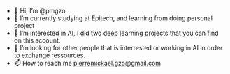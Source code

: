 - 👋 Hi, I’m @pmgzo
- 🌱 I’m currently studying at Epitech, and learning from doing personal project
- 👀 I’m interested in AI, I did two deep learning projects that you can find on this account.
- 💞️ I’m looking for other people that is interrested or working in AI in order to exchange ressources.
- 📫 How to reach me pierremickael.gzo@gmail.com

<!---
pmgzo/pmgzo is a ✨ special ✨ repository because its `README.md` (this file) appears on your GitHub profile.
You can click the Preview link to take a look at your changes.
--->
